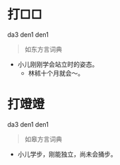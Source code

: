 # 打□□
da3 den1 den1
> 如东方言词典
- 小儿刚刚学会站立时的姿态。
  - 林秫十个月就会～。

# 打竳竳
da3 den1 den1
> 如皋方言词典
- 小儿学步，刚能独立，尚未会捅步。
